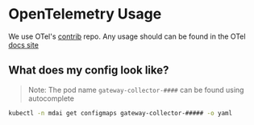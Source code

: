 # OpenTelemetry Usage

We use OTel's [contrib](https://github.com/open-telemetry/opentelemetry-collector-contrib) repo. Any usage should can be found in the OTel [docs site](https://opentelemetry.io/docs/what-is-opentelemetry/)


## What does my config look like?

> Note: The pod name `gateway-collector-####` can be found using autocomplete

```sh
kubectl -n mdai get configmaps gateway-collector-##### -o yaml
```